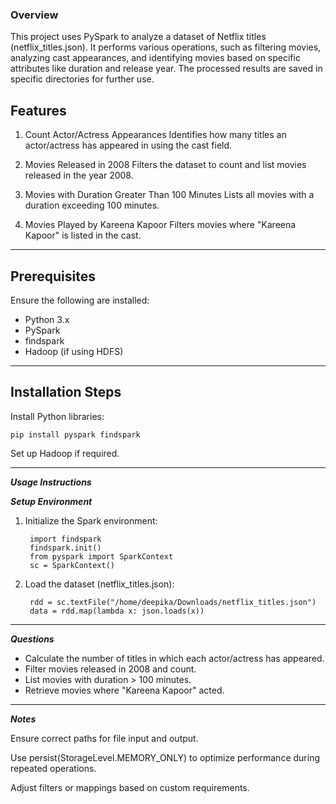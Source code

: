 ### Overview
This project uses PySpark to analyze a dataset of Netflix titles (netflix_titles.json). It performs various operations, such as filtering movies, analyzing cast appearances, and identifying movies based on specific attributes like duration and release year. The processed results are saved in specific directories for further use.

## Features
1. Count Actor/Actress Appearances
Identifies how many titles an actor/actress has appeared in using the cast field.

2. Movies Released in 2008
Filters the dataset to count and list movies released in the year 2008.

3. Movies with Duration Greater Than 100 Minutes
Lists all movies with a duration exceeding 100 minutes.

4. Movies Played by Kareena Kapoor
Filters movies where "Kareena Kapoor" is listed in the cast.
---
## Prerequisites
Ensure the following are installed:

- Python 3.x
- PySpark
- findspark
- Hadoop (if using HDFS)
---
## Installation Steps
Install Python libraries:

    pip install pyspark findspark
    
Set up Hadoop if required.

---
***Usage Instructions***

***Setup Environment***

1. Initialize the Spark environment:

        import findspark
        findspark.init()
        from pyspark import SparkContext
        sc = SparkContext()

2. Load the dataset (netflix_titles.json):
    
        rdd = sc.textFile("/home/deepika/Downloads/netflix_titles.json")
        data = rdd.map(lambda x: json.loads(x))
---


***Questions***
- Calculate the number of titles in which each actor/actress has appeared.
- Filter movies released in 2008 and count.
- List movies with duration > 100 minutes.
- Retrieve movies where "Kareena Kapoor" acted.
---



***Notes***

Ensure correct paths for file input and output.

Use persist(StorageLevel.MEMORY_ONLY) to optimize performance during repeated operations.

Adjust filters or mappings based on custom requirements.
